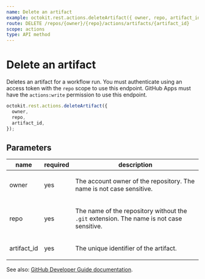 ```yaml
---
name: Delete an artifact
example: octokit.rest.actions.deleteArtifact({ owner, repo, artifact_id })
route: DELETE /repos/{owner}/{repo}/actions/artifacts/{artifact_id}
scope: actions
type: API method
---
```


# Delete an artifact

Deletes an artifact for a workflow run. You must authenticate using an access token with the `repo` scope to use this endpoint. GitHub Apps must have the `actions:write` permission to use this endpoint.

```js
octokit.rest.actions.deleteArtifact({
  owner,
  repo,
  artifact_id,
});
```

## Parameters

<table>
  <thead>
    <tr>
      <th>name</th>
      <th>required</th>
      <th>description</th>
    </tr>
  </thead>
  <tbody>
    <tr><td>owner</td><td>yes</td><td>

The account owner of the repository. The name is not case sensitive.

</td></tr>
<tr><td>repo</td><td>yes</td><td>

The name of the repository without the `.git` extension. The name is not case sensitive.

</td></tr>
<tr><td>artifact_id</td><td>yes</td><td>

The unique identifier of the artifact.

</td></tr>
  </tbody>
</table>

See also: [GitHub Developer Guide documentation](https://docs.github.com/rest/reference/actions#delete-an-artifact).
